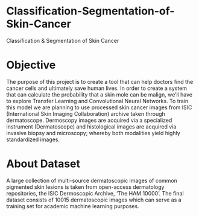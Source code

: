 # Classification-Segmentation-of-Skin-Cancer
Classification &amp; Segmentation of Skin Cancer

# Objective
The purpose of this project is to create a tool that can help doctors find the cancer cells
and ultimately save human lives. In order to create a system that can calculate the
probability that a skin mole can be malign, we’ll have to explore Transfer Learning and
Convolutional Neural Networks. To train this model we are planning to use processed
skin cancer images from ISIC (International Skin Imaging Collaboration) archive taken
through dermatoscope. Dermoscopy images are acquired via a specialized instrument
(Dermatoscope) and histological images are acquired via invasive biopsy and
microscopy; whereby both modalities yield highly standardized images.

# About Dataset
A large collection of multi-source dermatoscopic images of common pigmented skin
lesions is taken from open-access dermatology repositories, the ISIC Dermoscopic
Archive, ‘The HAM 10000’. The final dataset consists of 10015 dermatoscopic images
which can serve as a training set for academic machine learning purposes.
